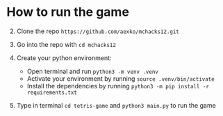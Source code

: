 # How to run the game

2. Clone the repo `https://github.com/aexko/mchacks12.git`

3. Go into the repo with `cd mchacks12`

4. Create your python environment:
    - Open terminal and run `python3 -m venv .venv`
    - Activate your environment by running `source .venv/bin/activate`
    - Install the dependencies by running `python3 -m pip install -r requirements.txt`
  
5. Type in terminal `cd tetris-game` and `python3 main.py` to run the game
